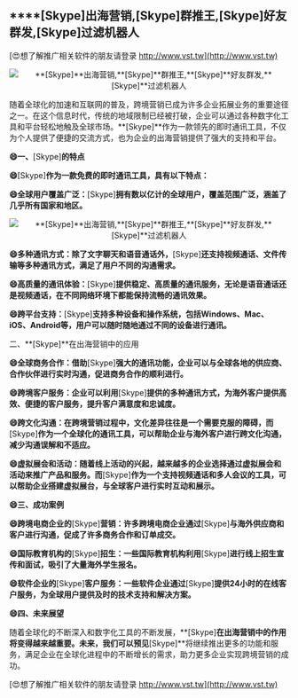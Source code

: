 ## ****[Skype]**出海营销,**[Skype]**群推王,**[Skype]**好友群发,**[Skype]**过滤机器人**

[😍想了解推广相关软件的朋友请登录 http://www.vst.tw](http://www.vst.tw)

 <center><img src="https://vst.tw/MP4/tuiguang/png/7.png" alt="**[Skype]**出海营销,**[Skype]**群推王,**[Skype]**好友群发,**[Skype]**过滤机器人"></center>

随着全球化的加速和互联网的普及，跨境营销已成为许多企业拓展业务的重要途径之一。在这个信息时代，传统的地域限制已经被打破，企业可以通过各种数字化工具和平台轻松地触及全球市场。**[Skype]**作为一款领先的即时通讯工具，不仅为个人提供了便捷的交流方式，也为企业的出海营销提供了强大的支持和平台。

**😄一、**[Skype]**的特点**

**😄**[Skype]**作为一款免费的即时通讯工具，具有以下特点：**

**😄全球用户覆盖广泛：**[Skype]**拥有数以亿计的全球用户，覆盖范围广泛，涵盖了几乎所有国家和地区。**

 <center><img src="https://vst.tw/MP4/tuiguang/png/6.png" alt="**[Skype]**出海营销,**[Skype]**群推王,**[Skype]**好友群发,**[Skype]**过滤机器人"></center>

**😄多种通讯方式：除了文字聊天和语音通话外，**[Skype]**还支持视频通话、文件传输等多种通讯方式，满足了用户不同的沟通需求。**

**😄高质量的通讯体验：**[Skype]**提供稳定、高质量的通讯服务，无论是语音通话还是视频通话，在不同网络环境下都能保持流畅的通讯效果。**

**😄跨平台支持：**[Skype]**支持多种设备和操作系统，包括Windows、Mac、iOS、Android等，用户可以随时随地通过不同的设备进行通讯。**

二、**[Skype]**在出海营销中的应用

**😄全球商务合作：借助**[Skype]**强大的通讯功能，企业可以与全球各地的供应商、合作伙伴进行实时沟通，促进商务合作的顺利进行。**

**😄跨境客户服务：企业可以利用**[Skype]**提供的多种通讯方式，为海外客户提供高效、便捷的客户服务，提升客户满意度和忠诚度。**

**😄跨文化沟通：在跨境营销过程中，文化差异往往是一个需要克服的障碍，而**[Skype]**作为一个全球化的通讯工具，可以帮助企业与海外客户进行跨文化沟通，减少沟通误解和不适应。**

**😄虚拟展会和活动：随着线上活动的兴起，越来越多的企业选择通过虚拟展会和活动来推广产品和服务。而**[Skype]**作为一个支持视频通话和多人会议的工具，可以帮助企业搭建虚拟展台，与全球客户进行实时互动和展示。**

**😄三、成功案例**

**😄跨境电商企业的**[Skype]**营销：许多跨境电商企业通过**[Skype]**与海外供应商和客户进行沟通，促成了许多商务合作和订单成交。**

**😄国际教育机构的**[Skype]**招生：一些国际教育机构利用**[Skype]**进行线上招生宣传和面试，吸引了大量海外学生报名。**

**😄软件企业的**[Skype]**客户服务：一些软件企业通过**[Skype]**提供24小时的在线客户服务，为全球用户提供及时的技术支持和解决方案。**

**😄四、未来展望**

随着全球化的不断深入和数字化工具的不断发展，**[Skype]**在出海营销中的作用将变得越来越重要。未来，我们可以预见**[Skype]**将继续推出更多的功能和服务，满足企业在全球化进程中的不断增长的需求，助力更多企业实现跨境营销的成功。

[😍想了解推广相关软件的朋友请登录 http://www.vst.tw](http://www.vst.tw)



